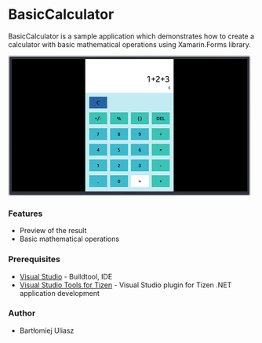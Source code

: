 # BasicCalculator
BasicCalculator is a sample application which demonstrates how to create a calculator
with basic mathematical operations using Xamarin.Forms library.

![Main page](./Screenshots/main.png)

### Features
* Preview of the result
* Basic mathematical operations

### Prerequisites

* [Visual Studio](https://www.visualstudio.com/) - Buildtool, IDE
* [Visual Studio Tools for Tizen](https://docs.tizen.org/application/vstools/install) - Visual Studio plugin for Tizen .NET application development

### Author
* Bartłomiej Uliasz
